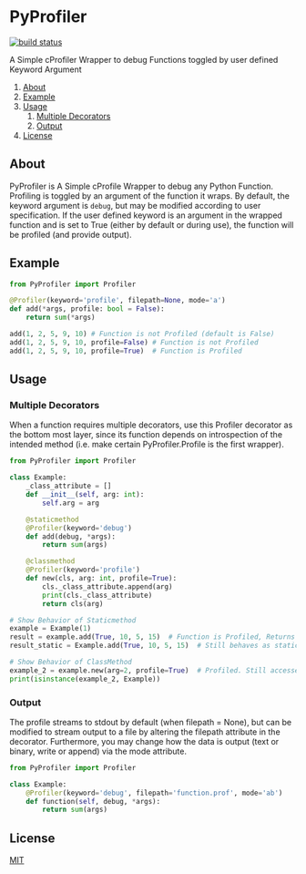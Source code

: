 # PyProfiler
[![build status][buildstatus-image]][buildstatus-url]

[buildstatus-image]: https://github.com/Spill-Tea/PyProfiler/actions/workflows/python-package.yml/badge.svg?branch=main
[buildstatus-url]: https://github.com/Spill-Tea/PyProfiler/actions?query=branch%3Amain

A Simple cProfiler Wrapper to debug Functions toggled by user defined Keyword Argument

1. [About](#about)
2. [Example](#example)
3. [Usage](#usage)
    1. [Multiple Decorators](#multiple-decorators)
    2. [Output](#output)
4. [License](#license)

## About
PyProfiler is A Simple cProfile Wrapper to debug any Python Function.
Profiling is toggled by an argument of the function it wraps. By default,
the keyword argument is `debug`, but may be modified according to user
specification. If the user defined keyword is an argument in the
wrapped function and is set to True (either by default or during use),
the function will be profiled (and provide output).

## Example
```python
from PyProfiler import Profiler

@Profiler(keyword='profile', filepath=None, mode='a')
def add(*args, profile: bool = False):
    return sum(*args)

add(1, 2, 5, 9, 10) # Function is not Profiled (default is False)
add(1, 2, 5, 9, 10, profile=False) # Function is not Profiled
add(1, 2, 5, 9, 10, profile=True)  # Function is Profiled
```

## Usage
### Multiple Decorators
When a function requires multiple decorators, use this Profiler decorator
as the bottom most layer, since its function depends on introspection of the
intended method (i.e. make certain PyProfiler.Profile is the first wrapper).

```python
from PyProfiler import Profiler

class Example:
    _class_attribute = []
    def __init__(self, arg: int):
        self.arg = arg

    @staticmethod
    @Profiler(keyword='debug')
    def add(debug, *args):
        return sum(args)

    @classmethod
    @Profiler(keyword='profile')
    def new(cls, arg: int, profile=True):
        cls._class_attribute.append(arg)
        print(cls._class_attribute)
        return cls(arg)

# Show Behavior of Staticmethod
example = Example(1)
result = example.add(True, 10, 5, 15)  # Function is Profiled, Returns 30
result_static = Example.add(True, 10, 5, 15)  # Still behaves as static, Returns 30

# Show Behavior of ClassMethod
example_2 = example.new(arg=2, profile=True)  # Profiled. Still accesses intended class attributes
print(isinstance(example_2, Example))

```

### Output
The profile streams to stdout by default (when filepath = None), but can be modified
to stream output to a file by altering the filepath attribute in the decorator. Furthermore,
you may change how the data is output (text or binary, write or append) via the mode attribute.
```python
from PyProfiler import Profiler

class Example:
    @Profiler(keyword='debug', filepath='function.prof', mode='ab')
    def function(self, debug, *args):
        return sum(args)

```

## License
[MIT](./LICENSE)